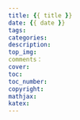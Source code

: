 ```yaml
---
title: {{ title }}
date: {{ date }}
tags:
categories:
description:
top_img:
comments：
cover:
toc:
toc_number:
copyright:
mathjax:
katex:
---
```

